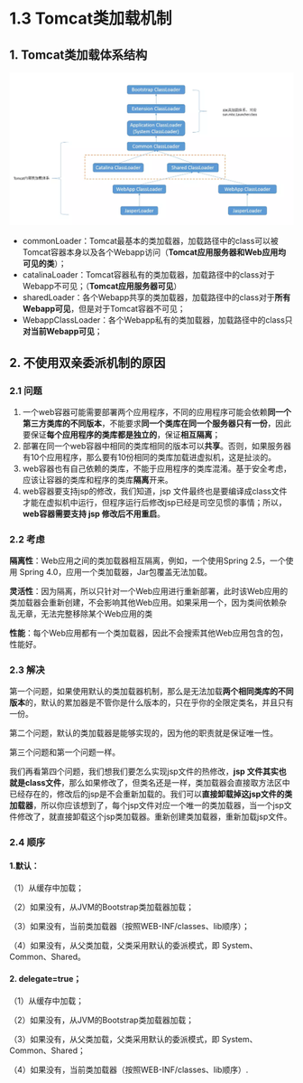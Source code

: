 # 1.3 Tomcat类加载机制

## 1. **Tomcat类加载体系结构**

![Tomcat&#x7C7B;&#x52A0;&#x8F7D;&#x4F53;&#x7CFB;&#x7ED3;&#x6784;](../../.gitbook/assets/image%20%28271%29.png)



* commonLoader：Tomcat最基本的类加载器，加载路径中的class可以被Tomcat容器本身以及各个Webapp访问（**Tomcat应用服务器和Web应用均可见的类**）；
* catalinaLoader：Tomcat容器私有的类加载器，加载路径中的class对于Webapp不可见；（**Tomcat应用服务器可见**）
* sharedLoader：各个Webapp共享的类加载器，加载路径中的class对于**所有Webapp可见**，但是对于Tomcat容器不可见；
* WebappClassLoader：各个Webapp私有的类加载器，加载路径中的class只**对当前Webapp可见**；

## 2. 不使用双亲委派机制的原因

### 2.1 问题

1. 一个web容器可能需要部署两个应用程序，不同的应用程序可能会依赖**同一个第三方类库的不同版本**，不能要求**同一个类库在同一个服务器只有一份**，因此要保证**每个应用程序的类库都是独立的**，保证**相互隔离**；  
2. 部署在同一个web容器中相同的类库相同的版本可以**共享**。否则，如果服务器有10个应用程序，那么要有10份相同的类库加载进虚拟机，这是扯淡的。   
3. web容器也有自己依赖的类库，不能于应用程序的类库混淆。基于安全考虑，应该让容器的类库和程序的类库**隔离**开来。   
4. web容器要支持jsp的修改，我们知道，jsp 文件最终也是要编译成class文件才能在虚拟机中运行，但程序运行后修改jsp已经是司空见惯的事情；所以，**web容器需要支持 jsp 修改后不用重启**。

### 2.2 考虑

**隔离性**：Web应用之间的类加载器相互隔离，例如，一个使用Spring 2.5，一个使用 Spring 4.0，应用一个类加载器，Jar包覆盖无法加载。

**灵活性**：因为隔离，所以只针对一个Web应用进行重新部署，此时该Web应用的类加载器会重新创建，不会影响其他Web应用。如果采用一个，因为类间依赖杂乱无章，无法完整移除某个Web应用的类

**性能**：每个Web应用都有一个类加载器，因此不会搜索其他Web应用包含的包，性能好。

### 2.3 解决

 第一个问题，如果使用默认的类加载器机制，那么是无法加载**两个相同类库的不同版本**的，默认的累加器是不管你是什么版本的，只在乎你的全限定类名，并且只有一份。

第二个问题，默认的类加载器是能够实现的，因为他的职责就是保证唯一性。

第三个问题和第一个问题一样。

我们再看第四个问题，我们想我们要怎么实现jsp文件的热修改，**jsp 文件其实也就是class文件**，那么如果修改了，但类名还是一样，类加载器会直接取方法区中已经存在的，修改后的jsp是不会重新加载的。我们可以**直接卸载掉这jsp文件的类加载器**，所以你应该想到了，每个jsp文件对应一个唯一的类加载器，当一个jsp文件修改了，就直接卸载这个jsp类加载器。重新创建类加载器，重新加载jsp文件。

### 2.4 顺序

#### 1.默认：

（1）从缓存中加载；

（2）如果没有，从JVM的Bootstrap类加载器加载；

（3）如果没有，当前类加载器（按照WEB-INF/classes、lib顺序）；

（4）如果没有，从父类加载，父类采用默认的委派模式，即 System、Common、Shared。

#### 2. delegate=true；

（1）从缓存中加载；

（2）如果没有，从JVM的Bootstrap类加载器加载；

（3）如果没有，从父类加载，父类采用默认的委派模式，即 System、Common、Shared；

（4）如果没有，当前类加载器（按照WEB-INF/classes、lib顺序）.

